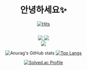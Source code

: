 <div align="center">

 #  안녕하세요✨
[![Hits](https://hits.seeyoufarm.com/api/count/incr/badge.svg?url=https%3A%2F%2Fgithub.com%2Fyeahzxnn&count_bg=%23FDC8F8CB&title_bg=%23F54D4D96&icon=smugmug.svg&icon_color=%23E7E7E7&title=hits&edge_flat=false)](https://github.com/yeahzxnn)
 
 ## 
<div> <a href="http://bit.ly/3m1pbG8" target="_blank"> <img src="https://img.shields.io/badge/Notion-000000?style=flat-square&logo=Notion&logoColor=white"/> </a> 
<a href="https://velog.io/@yeahzxnn" target="_blank"> <img src="https://img.shields.io/badge/Velog-20C997?style=flat-square&logo=Velog&logoColor=white"/> </a>  </div> 

 <div> <a href="https://www.youtube.com/watch?v=IlMB_LmPzKk"> 
  <img src="https://i.pinimg.com/originals/ff/18/c9/ff18c973fdc537fcfaeb2dce46104586.gif" />  </a> </div>

 ![Anurag's GitHub stats](https://github-readme-stats.vercel.app/api?username=yeahzxnn&show_icons=true&theme=dracula)
[![Top Langs](https://github-readme-stats.vercel.app/api/top-langs/?username=yeahzxnn&layout=compact)](https://github.com/yeahzxnn/github-readme-stats)
 
[![Solved.ac Profile](http://mazassumnida.wtf/api/v2/generate_badge?boj=whynotyoucan)](https://solved.ac/whynotyoucan/)
 

<!-- ##    🏃‍♀️  Activities  🏃‍♀️

<div>
  UNIV OWL-FOREST FRONTEND <br>
  UNIV CODING CLUB - REACT STUDYING & MAKING OUR WEBSITE <br>
  SWIFT CODING CLUB 3rd - IOS STUDYING <br>
  RISING CAMP 13th - iOS App DEVELOPING
</div>
 
##  ❤️‍🔥  Interested in..  ❤️‍🔥
 
<div>
 iOS APP DEVELOPING <br>
 RESPONSIVE WEB DESIGN <br>
 UI/UX <br>
 PM
</div>
  
##  💎  Coding Skill & Tools  💎

<div>
<img src="https://img.shields.io/badge/Swift-F05138?style=flat-square&logo=Swift&logoColor=white"/>
<img src="https://img.shields.io/badge/React-61DAFB?style=flat-square&logo=React&logoColor=white"/> 
<img src="https://img.shields.io/badge/HTML-E34F26?style=flat-square&logo=HTML5&logoColor=white"/>
<img src="https://img.shields.io/badge/CSS3-F68212?style=flat-square&logo=CSS3&logoColor=white"/> <br>
<img src="https://img.shields.io/badge/JavaScript-F7DF1E?style=flat-square&logo=JavaScript&logoColor=white"/>
<img src="https://img.shields.io/badge/Java-007396?style=flat&logo=Java&logoColor=white" />
<img src="https://img.shields.io/badge/MySQL-4479A1?style=flat-square&logo=MySQL&logoColor=white"/> 
<img src="https://img.shields.io/badge/Python-3776AB?style=flat-square&logo=Python&logoColor=white"/> <br>
<img src="https://img.shields.io/badge/GitHub-181717?style=flat-square&logo=GitHub&logoColor=white"/>
<img src="https://img.shields.io/badge/GitKraken-179287?style=flat-square&logo=GitKraken&logoColor=white"/>
<img src="https://img.shields.io/badge/Figma-F24E1E?style=flat-square&logo=Figma&logoColor=white"/> <br>
<img src="https://img.shields.io/badge/macOS-000000?style=flat-square&logo=macOS&logoColor=white"/>
<img src="https://img.shields.io/badge/Slack-4A154B?style=flat-square&logo=Slack&logoColor=white"/>
<img src="https://img.shields.io/badge/Discord-5865F2?style=flat-square&logo=Discord&logoColor=white"/>
</div>
  
<br />
 
![Anurag's GitHub stats](https://github-readme-stats.vercel.app/api?username=yeahzxnn&show_icons=true&theme=dracula)
[![Top Langs](https://github-readme-stats.vercel.app/api/top-langs/?username=yeahzxnn&layout=compact)](https://github.com/yeahzxnn/github-readme-stats)

[![Solved.ac Profile](http://mazassumnida.wtf/api/v2/generate_badge?boj=whynotyoucan)](https://solved.ac/whynotyoucan/)


<!-- </div>
 -->
